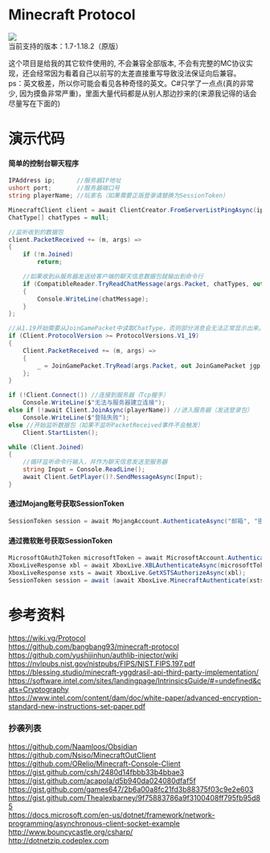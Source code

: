 # Minecraft Protocol
![](https://github.com/chawolbaka/MinecraftProtocol/workflows/build/badge.svg)  
当前支持的版本：1.7-1.18.2（原版）

这个项目是给我的其它软件使用的, 不会兼容全部版本, 不会有完整的MC协议实现，还会经常因为看着自己以前写的太差直接重写导致没法保证向后兼容。    
ps：英文极差，所以你可能会看见各种奇怪的英文。C#只学了一点点(真的非常少, 因为摸鱼非常严重)，里面大量代码都是从别人那边抄来的(来源我记得的话会尽量写在下面的)
   
   
# 演示代码  
  
#### 简单的控制台聊天程序  
```C#
IPAddress ip;      //服务器IP地址
ushort port;       //服务器端口号
string playerName; //玩家名（如果需要正版登录请替换为SessionToken）

MinecraftClient client = await ClientCreator.FromServerListPingAsync(ip, port);
ChatType[] chatTypes = null;

//监听收到的数据包
client.PacketReceived += (m, args) =>
{
    if (!m.Joined)
        return;

    //如果收到从服务器发送给客户端的聊天信息数据包就输出到命令行
    if (CompatibleReader.TryReadChatMessage(args.Packet, chatTypes, out var chatMessage))
    {
        Console.WriteLine(chatMessage);
    }
};

//从1.19开始需要从JoinGamePacket中读取ChatType，否则部分消息会无法正常显示出来。
if (Client.ProtocolVersion >= ProtocolVersions.V1_19)
{
    Client.PacketReceived += (m, args) =>
    {
        _ = JoinGamePacket.TryRead(args.Packet, out JoinGamePacket jgp) && jgp.TryGetChatTypes(out chatTypes);
    };
}

if (!Client.Connect()) //连接到服务器（Tcp握手）
    Console.WriteLine($"无法与服务器建立连接");
else if (!await Client.JoinAsync(playerName)) //进入服务器（发送登录包）
    Console.WriteLine($"登陆失败");
else //开始监听数据包（如果不监听PacketReceived事件不会触发）
    Client.StartListen(); 

while (Client.Joined)
{
    //循环监听命令行输入，并作为聊天信息发送至服务器
    string Input = Console.ReadLine();
    await Client.GetPlayer()?.SendMessageAsync(Input);
}
```    


#### 通过Mojang账号获取SessionToken   
```C#  
SessionToken session = await MojangAccount.AuthenticateAsync("邮箱", "密码");
```  

#### 通过微软账号获取SessionToken  
```C#  
MicrosoftOAuth2Token microsoftToken = await MicrosoftAccount.AuthenticateAsync("邮箱", "密码");
XboxLiveResponse xbl = await XboxLive.XBLAuthenticateAsync(microsoftToken);
XboxLiveResponse xsts = await XboxLive.GetXSTSAuthorizeAsync(xbl);
SessionToken session = await (await XboxLive.MinecraftAuthenticate(xsts)).AsSessionTokenAsync();
```  

  
  
  
# 参考资料  
https://wiki.vg/Protocol  
https://github.com/bangbang93/minecraft-protocol  
https://github.com/yushijinhun/authlib-injector/wiki
https://nvlpubs.nist.gov/nistpubs/FIPS/NIST.FIPS.197.pdf    
https://blessing.studio/minecraft-yggdrasil-api-third-party-implementation/  
https://software.intel.com/sites/landingpage/IntrinsicsGuide/#=undefined&cats=Cryptography  
https://www.intel.com/content/dam/doc/white-paper/advanced-encryption-standard-new-instructions-set-paper.pdf  
  
### 抄袭列表  
https://github.com/Naamloos/Obsidian  
https://github.com/Nsiso/MinecraftOutClient  
https://github.com/ORelio/Minecraft-Console-Client  
https://gist.github.com/csh/2480d14fbbb33b4bbae3  
https://gist.github.com/acapola/d5b940da024080dfaf5f    
https://gist.github.com/games647/2b6a00a8fc21fd3b88375f03c9e2e603  
https://gist.github.com/Thealexbarney/9f75883786a9f3100408ff795fb95d85  
https://docs.microsoft.com/en-us/dotnet/framework/network-programming/asynchronous-client-socket-example  
http://www.bouncycastle.org/csharp/  
http://dotnetzip.codeplex.com  